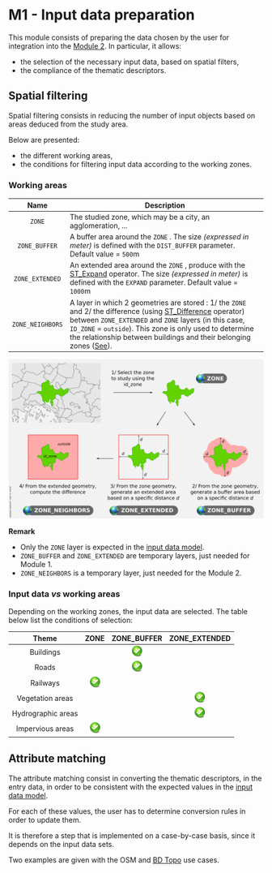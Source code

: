 # M1 - Input data preparation

This module consists of preparing the data chosen by the user for integration into the [Module 2](../data_formating/DATA_FORMATING.md).
In particular, it allows:

- the selection of the necessary input data, based on spatial filters,
- the compliance of the thematic descriptors.



## Spatial filtering

Spatial filtering consists in reducing the number of input objects based on areas deduced from the study area.

Below are presented:
- the different working areas,
- the conditions for filtering input data according to the working zones.



### Working areas

|       Name       | Description                                                  |
| :--------------: | ------------------------------------------------------------ |
|      `ZONE`      | The studied zone, which may be a city, an agglomeration, ... |
|  `ZONE_BUFFER`   | A buffer area around the `ZONE` . The size *(expressed in meter)* is defined with the `DIST_BUFFER` parameter. Default value = `500`m |
| `ZONE_EXTENDED`  | An extended area around the `ZONE` , produce with the [ST_Expand](http://www.h2gis.org/docs/dev/ST_Expand/) operator. The size *(expressed in meter)* is defined with the `EXPAND` parameter. Default value = `1000`m |
| `ZONE_NEIGHBORS` | A layer in which 2 geometries are stored : 1/ the `ZONE` and 2/ the difference (using [ST_Difference](http://www.h2gis.org/docs/dev/ST_Difference/) operator) between `ZONE_EXTENDED` and `ZONE` layers (in this case,  `ID_ZONE` = `outside`). This zone is only used to determine the relationship between buildings and their belonging zones ([See](../data_formating/DATA_FORMATING.md#1--belonging-zone-id)). |

![](../images/zones.png)



**Remark**

- Only the `ZONE` layer is expected in the [input data model](../input_data/INPUT_DATA_MODEL.md#zones).
- `ZONE_BUFFER`  and `ZONE_EXTENDED`  are temporary layers, just needed for Module 1.
- `ZONE_NEIGHBORS` is a temporary layer, just needed for the Module 2. 

### Input data *vs* working areas

Depending on the working zones, the input data are selected. The table below list the conditions of selection:

|       Theme        |              ZONE              |          ZONE_BUFFER           |         ZONE_EXTENDED          |
| :----------------: | :----------------------------: | :----------------------------: | :----------------------------: |
|     Buildings      |                                | ![](../images/icons/check.png) |                                |
|       Roads        |                                | ![](../images/icons/check.png) |                                |
|      Railways      | ![](../images/icons/check.png) |                                |                                |
|  Vegetation areas  |                                |                                | ![](../images/icons/check.png) |
| Hydrographic areas |                                |                                | ![](../images/icons/check.png) |
|  Impervious areas  | ![](../images/icons/check.png) |                                |                                |





## Attribute matching

The attribute matching consist in converting the thematic descriptors, in the entry data, in order to be consistent with the expected values in the [input data model](../input_data/INPUT_DATA_MODEL.md#zones).

For each of these values, the user has to determine conversion rules in order to update them.

It is therefore a step that is implemented on a case-by-case basis, since it depends on the input data sets.

Two examples are given with the OSM and [BD Topo](../use_case/bd_topo_v2_2.md#matching-tables) use cases.










